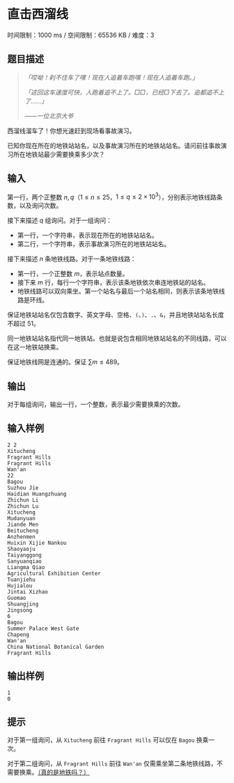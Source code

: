 # 直击西溜线

时间限制：1000 ms / 空间限制：65536 KB / 难度：3

## 题目描述

>*「哎呦！刹不住车了嘿！现在人追着车跑嘿！现在人追着车跑。」*
>
>*「这回这车速度可快，人跑着追不上了。□□，已经□下去了。追都追不上了……」*
>
>*——一位北京大爷*

西溜线溜车了！你想光速赶到现场看事故演习。

已知你现在所在的地铁站站名，以及事故演习所在的地铁站站名。请问前往事故演习所在地铁站最少需要换乘多少次？

## 输入

第一行，两个正整数 $n, q$（$1\leq n\leq 25$，$1\leq q\leq 2\times 10^3$），分别表示地铁线路条数，以及询问次数。

接下来描述 $q$ 组询问。对于一组询问：

+ 第一行，一个字符串，表示现在所在的地铁站站名。
+ 第二行，一个字符串，表示事故演习所在的地铁站站名。

接下来描述 $n$ 条地铁线路。对于一条地铁线路：

+ 第一行，一个正整数 $m$，表示站点数量。
+ 接下来 $m$ 行，每行一个字符串，表示该条地铁依次串连地铁站的站名。
+ 地铁线路可以双向乘坐。第一个站名与最后一个站名相同，则表示该条地铁线路是环线。

保证地铁站站名仅包含数字、英文字母、空格、`(`、`)`、`.`、`&`，并且地铁站站名长度不超过 $51$。

同一地铁站站名指代同一地铁站。也就是说包含相同地铁站站名的不同线路，可以在这一地铁站换乘。

保证地铁线网是连通的。保证 $\sum m \leq 489$。

## 输出

对于每组询问，输出一行，一个整数，表示最少需要换乘的次数。

## 输入样例

    2 2
    Xitucheng
    Fragrant Hills
    Fragrant Hills
    Wan'an
    22
    Bagou
    Suzhou Jie
    Haidian Huangzhuang
    Zhichun Li
    Zhichun Lu
    Xitucheng
    Mudanyuan
    Jiande Men
    Beitucheng
    Anzhenmen
    Huixin Xijie Nankou
    Shaoyaoju
    Taiyanggong
    Sanyuanqiao
    Liangma Qiao
    Agricultural Exhibition Center
    Tuanjiehu
    Hujialou
    Jintai Xizhao
    Guomao
    Shuangjing
    Jingsong
    6
    Bagou
    Summer Palace West Gate
    Chapeng
    Wan'an
    China National Botanical Garden
    Fragrant Hills

## 输出样例

    1
    0

## 提示

对于第一组询问，从 `Xitucheng` 前往 `Fragrant Hills` 可以仅在 `Bagou` 换乘一次。

对于第二组询问，从 `Fragrant Hills` 前往 `Wan'an` 仅需乘坐第二条地铁线路，不需要换乘。[（真的是地铁吗？）](https://www.bjsubway.com/subway/images/lwt.png)
